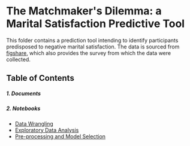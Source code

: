 # The Matchmaker's Dilemma: a Marital Satisfaction Predictive Tool

This folder contains a prediction tool intending to identify participants predisposed to negative marital satisfaction. The data is sourced from [figshare](https://figshare.com/s/d2bd33a9605a3a204881), which also provides the survey from which the data were collected. 

## Table of Contents
##### 1. Documents

##### 2. Notebooks

* [Data Wrangling](https://github.com/clahonta/Springboard_Capstone_2/blob/main/The%20Matchmaker's%20Dilemma/notebooks/Matchmaker's%20Dilemma%20-%20Data%20Wrangling.ipynb)
* [Exploratory Data Analysis](https://github.com/clahonta/Springboard_Capstone_2/blob/main/The%20Matchmaker's%20Dilemma/notebooks/Matchmaker's%20Dilemma%20-%20Exploratory%20Data%20Analysis.ipynb)
* [Pre-processing and Model Selection](https://github.com/clahonta/Springboard_Capstone_2/blob/main/The%20Matchmaker's%20Dilemma/notebooks/Matchmaker's%20Dilemma%20-%20Pre-processing%20and%20Model%20Selection.ipynb)
